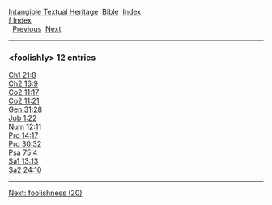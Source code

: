 [Intangible Textual Heritage](../../index)  [Bible](../index) 
[Index](index)   
[f Index](_f_)  
  [Previous](c04373)  [Next](c04375) 

------------------------------------------------------------------------

### &lt;foolishly&gt; 12 entries

[Ch1 21:8](../kjv/ch1021.htm#008)  
[Ch2 16:9](../kjv/ch2016.htm#009)  
[Co2 11:17](../kjv/co2011.htm#017)  
[Co2 11:21](../kjv/co2011.htm#021)  
[Gen 31:28](../kjv/gen031.htm#028)  
[Job 1:22](../kjv/job001.htm#022)  
[Num 12:11](../kjv/num012.htm#011)  
[Pro 14:17](../kjv/pro014.htm#017)  
[Pro 30:32](../kjv/pro030.htm#032)  
[Psa 75:4](../kjv/psa075.htm#004)  
[Sa1 13:13](../kjv/sa1013.htm#013)  
[Sa2 24:10](../kjv/sa2024.htm#010)  

------------------------------------------------------------------------

[Next: foolishness (20)](c04375)
